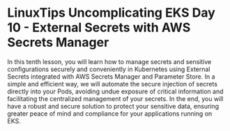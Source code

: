 # LinuxTips Uncomplicating EKS Day 10 - External Secrets with AWS Secrets Manager

In this tenth lesson, you will learn how to manage secrets and sensitive configurations securely and conveniently in Kubernetes using External Secrets integrated with AWS Secrets Manager and Parameter Store. In a simple and efficient way, we will automate the secure injection of secrets directly into your Pods, avoiding undue exposure of critical information and facilitating the centralized management of your secrets. In the end, you will have a robust and secure solution to protect your sensitive data, ensuring greater peace of mind and compliance for your applications running on EKS.